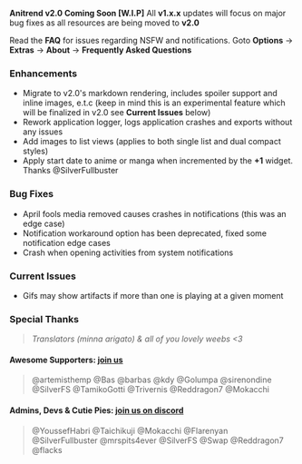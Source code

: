 __Anitrend v2.0 Coming Soon [W.I.P]__ All __v1.x.x__ updates will focus on major bug fixes as all resources are being moved to __v2.0__

Read the **FAQ** for issues regarding NSFW and notifications. Goto **Options** -> **Extras** -> **About** -> **Frequently Asked Questions**

### Enhancements
- Migrate to v2.0's markdown rendering, includes spoiler support and inline images, e.t.c (keep in mind this is an experimental feature which will be finalized in v2.0 see **Current Issues** below)
- Rework application logger, logs application crashes and exports without any issues
- Add images to list views (applies to both single list and dual compact styles)
- Apply start date to anime or manga when incremented by the __+1__ widget. Thanks @SilverFullbuster

### Bug Fixes
- April fools media removed causes crashes in notifications (this was an edge case)
- Notification workaround option has been deprecated, fixed some notification edge cases
- Crash when opening activities from system notifications

### Current Issues
- Gifs may show artifacts if more than one is playing at a given moment

### Special Thanks
> _Translators (minna arigato) & all of you lovely weebs <3_

#### Awesome Supporters: __[join us](https://www.patreon.com/wax911)__
> @artemisthemp @Bas @barbas @kdy @Golumpa @sirenondine @SilverFS @TamikoGotti @Trivernis @Reddragon7 @Mokacchi

#### Admins, Devs & Cutie Pies: __[join us on discord](https://discord.gg/2wzTqnF)__
> @YoussefHabri @Taichikuji @Mokacchi @Flarenyan @SilverFullbuster @mrspits4ever @SilverFS @Swap @Reddragon7 @flacks

